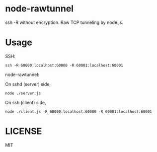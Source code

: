 node-rawtunnel
====
ssh -R without encryption. Raw TCP tunneling by node.js.


Usage
====

SSH:

~~~
ssh -R 60000:localhost:60000 -R 60001:localhost:60001
~~~

node-rawtunnel:

On sshd (server) side,

~~~
node ./server.js
~~~

On ssh (client) side,

~~~
node ./client.js -R 60000:localhost:60000 -R 60001:localhost:60001
~~~



LICENSE
====
MIT

